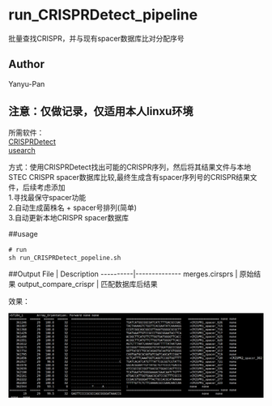 # run_CRISPRDetect_pipeline  
批量查找CRISPR，并与现有spacer数据库比对分配序号  
## Author  
Yanyu-Pan  
## 注意：仅做记录，仅适用本人linxu环境  
所需软件：    
[CRISPRDetect](https://github.com/ambarishbiswas/CRISPRDetect_2.2)  
[usearch](http://www.drive5.com/usearch/)  

方式：使用CRISPRDetect找出可能的CRISPR序列，然后将其结果文件与本地STEC CRISPR spacer数据库比较,最终生成含有spacer序列号的CRISPR结果文件，后续考虑添加           
           1.寻找最保守spacer功能       
           2.自动生成菌株名 + spacer号排列(简单)        
           3.自动更新本地CRISPR spacer数据库  
           

##usage  

```
# run
sh run_CRISPRDetect_popeline.sh
```
##Output
File | Description
----------|--------------
merges.cirsprs | 原始结果
output_compare_crispr | 匹配数据库后结果

效果：

![image](https://github.com/Yanyu-Pan/run_CRISPRDetect_pipeline/blob/master/example.png)


